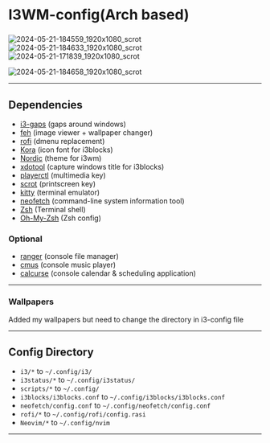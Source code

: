 # I3WM-config(Arch based)
### 
![2024-05-21-184559_1920x1080_scrot](https://github.com/BalintVoros/I3WM-config/assets/91821323/c13bd1aa-c18d-4fcb-b012-94547117f7ce)
![2024-05-21-184633_1920x1080_scrot](https://github.com/BalintVoros/I3WM-config/assets/91821323/39e5da86-5f19-43a4-8468-36468044a11a)
![2024-05-21-171839_1920x1080_scrot](https://github.com/BalintVoros/I3WM-config/assets/91821323/1886a931-4e77-4118-b65e-f6b30aa20689)

![2024-05-21-184658_1920x1080_scrot](https://github.com/BalintVoros/I3WM-config/assets/91821323/8a5284f4-0259-42d5-b2fe-b379bd25a471)

***

## Dependencies
* [i3-gaps](https://github.com/Airblader/i3)  (gaps around windows)
* [feh](https://feh.finalrewind.org/)   (image viewer + wallpaper changer)
* [rofi](https://github.com/DaveDavenport/rofi)   (dmenu replacement)
* [Kora](https://font.download/font/kora-kora) (icon font for i3blocks)
* [Nordic](https://github.com/EliverLara/Nordic) (theme for i3wm)
* [xdotool](https://github.com/jordansissel/xdotool) (capture windows title for i3blocks)
* [playerctl](https://github.com/acrisci/playerctl) (multimedia key)
* [scrot](https://github.com/dreamer/scrot) (printscreen key)
* [kitty](https://wiki.archlinux.org/title/kitty) (terminal emulator)
* [neofetch](https://github.com/dylanaraps/neofetch) (command-line system information tool)
* [Zsh](https://en.wikipedia.org/wiki/Z_shell) (Terminal shell)
* [Oh-My-Zsh](https://ohmyz.sh/) (Zsh config)

### Optional
* [ranger](https://github.com/ranger/ranger) (console file manager)
* [cmus](https://cmus.github.io/) (console music player)
* [calcurse](https://www.calcurse.org/) (console calendar & scheduling application)
***
### Wallpapers
Added my wallpapers but need to change the directory in i3-config file
***
## Config Directory
* `i3/*`  to   `~/.config/i3/`
* `i3status/*`  to   `~/.config/i3status/`
*  `scripts/*`  to   `~/.config/`
* `i3blocks/i3blocks.conf` to `~/.config/i3blocks/i3blocks.conf`
* `neofetch/config.conf` to `~/.config/neofetch/config.conf`
* `rofi/*` to `~/.config/rofi/config.rasi`
* `Neovim/*` to `~/.config/nvim`
***
